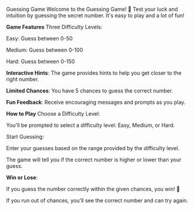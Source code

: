 Guessing Game
Welcome to the Guessing Game! 🎉 Test your luck and intuition by guessing the secret number. It's easy to play and a lot of fun!

**Game Features**
Three Difficulty Levels:

Easy: Guess between 0-50

Medium: Guess between 0-100

Hard: Guess between 0-150

**Interactive Hints**: The game provides hints to help you get closer to the right number.

**Limited Chances**: You have 5 chances to guess the correct number.

**Fun Feedback**: Receive encouraging messages and prompts as you play.

**How to Play**
Choose a Difficulty Level:

You'll be prompted to select a difficulty level: Easy, Medium, or Hard.

Start Guessing:

Enter your guesses based on the range provided by the difficulty level.

The game will tell you if the correct number is higher or lower than your guess.

**Win or Lose**:

If you guess the number correctly within the given chances, you win! 🎉

If you run out of chances, you'll see the correct number and can try again.
